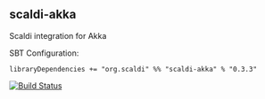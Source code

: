 ## scaldi-akka

Scaldi integration for Akka

SBT Configuration:

    libraryDependencies += "org.scaldi" %% "scaldi-akka" % "0.3.3"

[![Build Status](https://travis-ci.org/scaldi/scaldi-akka.png)](https://travis-ci.org/scaldi/scaldi-akka)